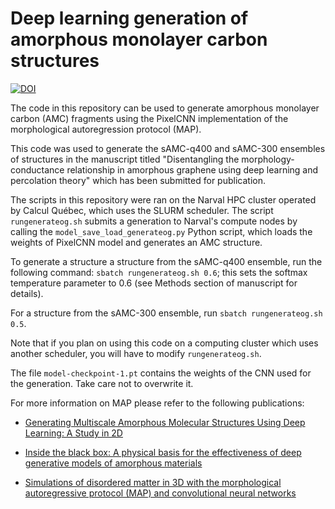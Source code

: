 # Deep learning generation of amorphous monolayer carbon structures

[![DOI](https://zenodo.org/badge/DOI/10.5281/zenodo.15085684.svg)](https://doi.org/10.5281/zenodo.15085684)

The code in this repository can be used to generate amorphous monolayer carbon (AMC) fragments using the
PixelCNN implementation of the morphological autoregression protocol (MAP).

This code was used to generate the sAMC-q400 and sAMC-300 ensembles of structures in the 
manuscript titled "Disentangling the morphology-conductance relationship in amorphous graphene using deep learning and percolation theory" which has been submitted for publication.

The scripts in this repository were ran on the Narval HPC cluster operated by Calcul Québec, which 
uses the SLURM scheduler. The script `rungenerateog.sh` submits a generation to Narval's compute 
nodes by calling the `model_save_load_generateog.py` Python script, which loads the weights of 
PixelCNN model and generates an AMC structure. 

To generate a structure a structure from the sAMC-q400 ensemble, run the following command:
`sbatch rungenerateog.sh 0.6`; this sets the softmax temperature parameter to 0.6 (see Methods
section of manuscript for details).

For a structure from the sAMC-300 ensemble, run `sbatch rungenerateog.sh 0.5`.

Note that if you plan on using this code on a computing cluster which uses another scheduler,
you will have to modify `rungenerateog.sh`.

The file `model-checkpoint-1.pt` contains the weights of the CNN used for the generation.
Take care not to overwrite it.

For more information on MAP please refer to the following publications:
* [Generating Multiscale Amorphous Molecular Structures Using Deep Learning: A Study in 2D
](https://doi.org/10.1021/acs.jpclett.0c02535)

* [Inside the black box: A physical basis for the effectiveness of deep generative models of amorphous materials](https://doi.org/10.1016/j.jcp.2021.110885)

* [Simulations of disordered matter in 3D with the morphological autoregressive protocol (MAP) and convolutional neural networks](https://doi.org/10.1063/5.0174615)
